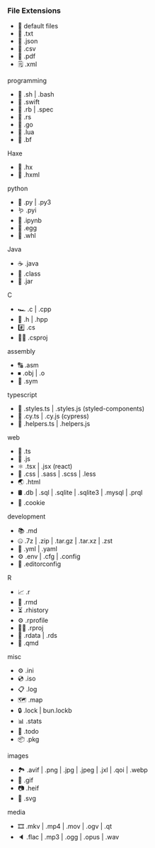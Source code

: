 ### File Extensions

- 📄 default files
- 📝 .txt
- 💾 .json
- 📗 .csv
- 📕 .pdf
- 🗒️ .xml

programming

- 🐚 .sh | .bash
- 🦩 .swift
- 💎 .rb | .spec
- 🦀 .rs
- 🦫 .go
- 🌚 .lua
- 🧠 .bf

Haxe

- 🔶 .hx
- 📙 .hxml

python

- 🐍 .py | .py3
- 🪱 .pyi
- 📓 .ipynb
- 🥚 .egg
- 🛞 .whl

Java

- ☕️ .java
- 🎃 .class
- 🍯 .jar

C

- 🏎 .c | .cpp
- 🤠 .h | .hpp
- #️⃣ .cs
- 👷‍♂️ .csproj

assembly

- 🔠 .asm
- ⏹ .obj | .o
- 🔣 .sym

typescript

- 💅 .styles.ts | .styles.js (styled-components)
- 🌲 .cy.ts | .cy.js (cypress)
- 🦮 .helpers.ts | .helpers.js

web

- 📘 .ts
- 📒 .js
- ⚛️ .tsx | .jsx (react)
- 💅 .css | .sass | .scss | .less
- 🌏 .html
- 🛢 .db | .sql | .sqlite | .sqlite3 | .mysql | .prql
- 🍪 .cookie

development

- 📚 .md
- 🤐 .7z | .zip | .tar.gz | .tar.xz | .zst
- 🚀 .yml | .yaml
- ⚙️ .env | .cfg | .config
- 🐀 .editorconfig

R

- 📈 .r
- 📓 .rmd
- ⏳ .rhistory
- ⚙️ .rprofile
- 👷‍♂️ .rproj
- 💾 .rdata | .rds
- 📘 .qmd

misc

- ⚙️ .ini
- 💿 .iso
- 📋 .log
- 🗺 .map
- 🔒 .lock | bun.lockb
- 📊 .stats
- 🔘 .todo
- 📦 .pkg

images

- 🏞 .avif | .png | .jpg | .jpeg | .jxl | .qoi | .webp
- 💃 .gif
- 📷 .heif
- 🎨 .svg

media

- 🎞 .mkv | .mp4 | .mov | .ogv | .qt
- 🔈 .flac | .mp3 | .ogg | .opus | .wav

#
